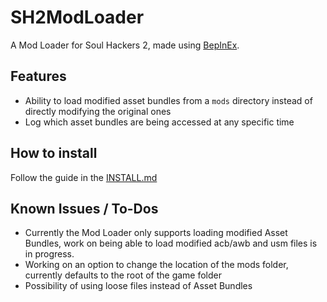 # SH2ModLoader
A Mod Loader for Soul Hackers 2, made using [BepInEx](https://github.com/BepInEx/BepInEx).
## Features
- Ability to load modified asset bundles from a `mods` directory instead of directly modifying the original ones
- Log which asset bundles are being accessed at any specific time
## How to install
Follow the guide in the [INSTALL.md](https://github.com/shujynx/SH2ModLoader/blob/main/INSTALL.md)
## Known Issues / To-Dos
- Currently the Mod Loader only supports loading modified Asset Bundles, work on being able to load modified acb/awb and usm files is in progress.
- Working on an option to change the location of the mods folder, currently defaults to the root of the game folder
- Possibility of using loose files instead of Asset Bundles

